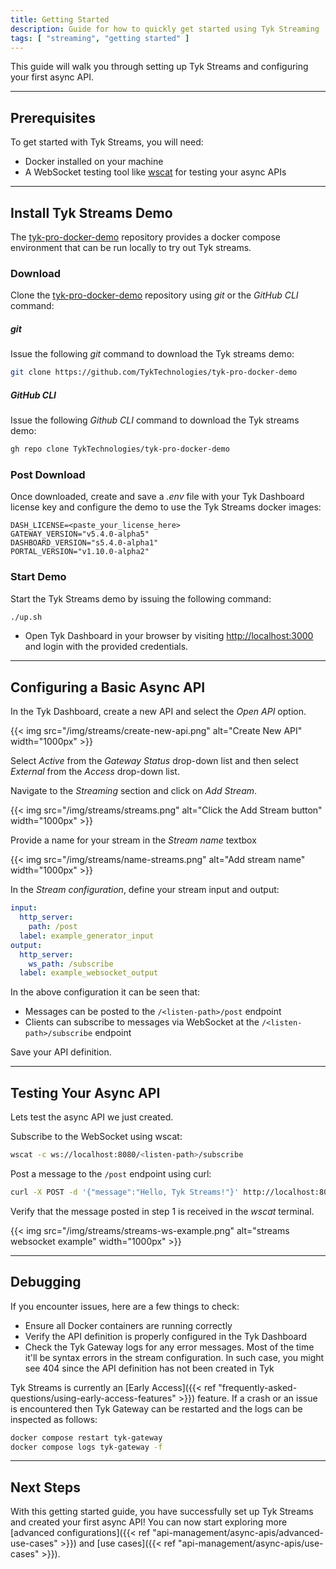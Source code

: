 ```yaml
---
title: Getting Started
description: Guide for how to quickly get started using Tyk Streaming
tags: [ "streaming", "getting started" ]
---
```


This guide will walk you through setting up Tyk Streams and configuring your first async API.

---

## Prerequisites

To get started with Tyk Streams, you will need:
- Docker installed on your machine
- A WebSocket testing tool like [wscat](https://github.com/websockets/wscat) for testing your async APIs

---

## Install Tyk Streams Demo

The [tyk-pro-docker-demo](https://github.com/TykTechnologies/tyk-pro-docker-demo) repository provides a docker compose environment that can be run locally to try out Tyk streams.

### Download

Clone the [tyk-pro-docker-demo](https://github.com/TykTechnologies/tyk-pro-docker-demo) repository using *git* or the *GitHub CLI* command:

##### git

Issue the following *git* command to download the Tyk streams demo:

```bash
git clone https://github.com/TykTechnologies/tyk-pro-docker-demo
```
##### GitHub CLI

Issue the following *Github CLI* command to download the Tyk streams demo:

```bash
gh repo clone TykTechnologies/tyk-pro-docker-demo
```

### Post Download

Once downloaded, create and save a *.env* file with your Tyk Dashboard license key and configure the demo to use the Tyk Streams docker images:

```env
DASH_LICENSE=<paste_your_license_here>
GATEWAY_VERSION="v5.4.0-alpha5"
DASHBOARD_VERSION="s5.4.0-alpha1"
PORTAL_VERSION="v1.10.0-alpha2"
```

### Start Demo

Start the Tyk Streams demo by issuing the following command:

```bash
./up.sh
```

- Open Tyk Dashboard in your browser by visiting [http://localhost:3000](http://localhost:3000) and login with the provided credentials.

---

## Configuring a Basic Async API

In the Tyk Dashboard, create a new API and select the *Open API* option.

{{< img src="/img/streams/create-new-api.png" alt="Create New API" width="1000px" >}}

Select *Active* from the *Gateway Status* drop-down list and then select *External* from the *Access* drop-down list.

Navigate to the *Streaming* section and click on *Add Stream*.

{{< img src="/img/streams/streams.png" alt="Click the Add Stream button" width="1000px" >}}

Provide a name for your stream in the *Stream name* textbox

{{< img src="/img/streams/name-streams.png" alt="Add stream name" width="1000px" >}}

In the *Stream configuration*, define your stream input and output:

```yaml
input:
  http_server:
    path: /post
  label: example_generator_input
output:
  http_server:
    ws_path: /subscribe
  label: example_websocket_output
```

In the above configuration it can be seen that:

- Messages can be posted to the `/<listen-path>/post` endpoint
- Clients can subscribe to messages via WebSocket at the `/<listen-path>/subscribe` endpoint

Save your API definition.

---

## Testing Your Async API

Lets test the async API we just created.

Subscribe to the WebSocket using wscat:

```bash
wscat -c ws://localhost:8080/<listen-path>/subscribe
```

Post a message to the `/post` endpoint using curl:

```bash
curl -X POST -d '{"message":"Hello, Tyk Streams!"}' http://localhost:8080/<listen-path>/post
```

Verify that the message posted in step 1 is received in the *wscat* terminal.

{{< img src="/img/streams/streams-ws-example.png" alt="streams websocket example" width="1000px" >}}

---

## Debugging

If you encounter issues, here are a few things to check:
- Ensure all Docker containers are running correctly
- Verify the API definition is properly configured in the Tyk Dashboard
- Check the Tyk Gateway logs for any error messages. Most of the time it'll be syntax errors in the stream configuration. In such case, you might see 404 since the API definition has not been created in Tyk

Tyk Streams is currently an [Early Access]({{< ref "frequently-asked-questions/using-early-access-features" >}}) feature. If a crash or an issue is encountered then Tyk Gateway can be restarted and the logs can be inspected as follows:

```bash
docker compose restart tyk-gateway
docker compose logs tyk-gateway -f
```

---


## Next Steps

With this getting started guide, you have successfully set up Tyk Streams and created your first async API! You can now start exploring more [advanced configurations]({{< ref "api-management/async-apis/advanced-use-cases" >}}) and [use cases]({{< ref "api-management/async-apis/use-cases" >}}).
